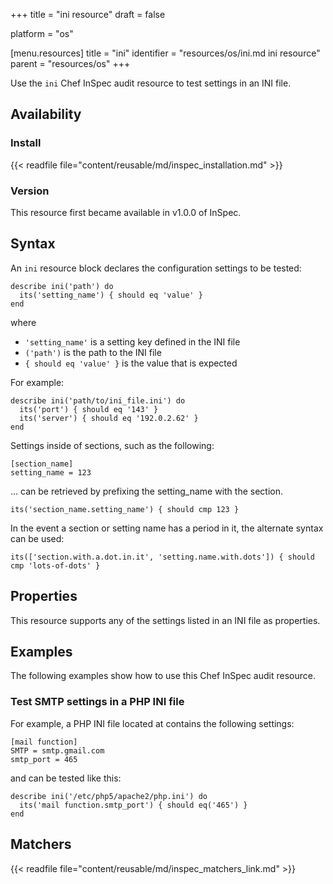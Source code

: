 +++
title = "ini resource"
draft = false

platform = "os"

[menu.resources]
    title = "ini"
    identifier = "resources/os/ini.md ini resource"
    parent = "resources/os"
+++

Use the `ini` Chef InSpec audit resource to test settings in an INI file.

## Availability

### Install

{{< readfile file="content/reusable/md/inspec_installation.md" >}}

### Version

This resource first became available in v1.0.0 of InSpec.

## Syntax

An `ini` resource block declares the configuration settings to be tested:

    describe ini('path') do
      its('setting_name') { should eq 'value' }
    end

where

- `'setting_name'` is a setting key defined in the INI file
- `('path')` is the path to the INI file
- `{ should eq 'value' }` is the value that is expected

For example:

    describe ini('path/to/ini_file.ini') do
      its('port') { should eq '143' }
      its('server') { should eq '192.0.2.62' }
    end

Settings inside of sections, such as the following:

    [section_name]
    setting_name = 123

... can be retrieved by prefixing the setting_name with the section.

    its('section_name.setting_name') { should cmp 123 }

In the event a section or setting name has a period in it, the alternate syntax can be used:

    its(['section.with.a.dot.in.it', 'setting.name.with.dots']) { should cmp 'lots-of-dots' }

## Properties

This resource supports any of the settings listed in an INI file as properties.

## Examples

The following examples show how to use this Chef InSpec audit resource.

### Test SMTP settings in a PHP INI file

For example, a PHP INI file located at contains the following settings:

    [mail function]
    SMTP = smtp.gmail.com
    smtp_port = 465

and can be tested like this:

    describe ini('/etc/php5/apache2/php.ini') do
      its('mail function.smtp_port') { should eq('465') }
    end

## Matchers

{{< readfile file="content/reusable/md/inspec_matchers_link.md" >}}
